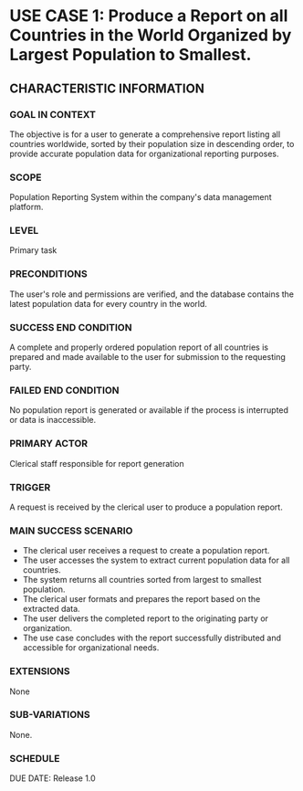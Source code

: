 # USE CASE 1: Produce a Report on all Countries in the World Organized by Largest Population to Smallest.

## CHARACTERISTIC INFORMATION

### GOAL IN CONTEXT

The objective is for a user to generate a comprehensive report listing all countries worldwide, sorted by their population size in descending order, to provide accurate population data for organizational reporting purposes.

### SCOPE

Population Reporting System within the company's data management platform.

### LEVEL

Primary task

### PRECONDITIONS

The user's role and permissions are verified, and the database contains the latest population data for every country in the world.

### SUCCESS END CONDITION

A complete and properly ordered population report of all countries is prepared and made available to the user for submission to the requesting party.

### FAILED END CONDITION

No population report is generated or available if the process is interrupted or data is inaccessible.

### PRIMARY ACTOR

Clerical staff responsible for report generation

### TRIGGER

A request is received by the clerical user to produce a population report.

### MAIN SUCCESS SCENARIO

- The clerical user receives a request to create a population report.
- The user accesses the system to extract current population data for all countries.
- The system returns all countries sorted from largest to smallest population.
- The clerical user formats and prepares the report based on the extracted data.
- The user delivers the completed report to the originating party or organization.
- The use case concludes with the report successfully distributed and accessible for organizational needs.

### EXTENSIONS

None

### SUB-VARIATIONS

None.

### SCHEDULE

DUE DATE: Release 1.0
